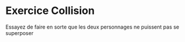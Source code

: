 # Exercice Collision

Essayez de faire en sorte que les deux personnages ne puissent pas se superposer
